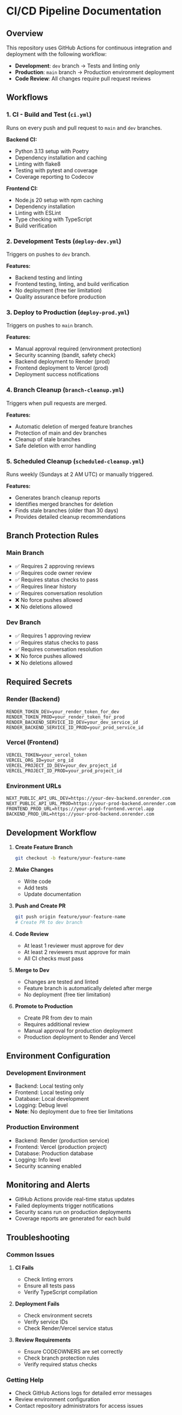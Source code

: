 # CI/CD Pipeline Documentation

## Overview
This repository uses GitHub Actions for continuous integration and deployment with the following workflow:

- **Development**: `dev` branch → Tests and linting only
- **Production**: `main` branch → Production environment deployment
- **Code Review**: All changes require pull request reviews

## Workflows

### 1. CI - Build and Test (`ci.yml`)
Runs on every push and pull request to `main` and `dev` branches.

**Backend CI:**
- Python 3.13 setup with Poetry
- Dependency installation and caching
- Linting with flake8
- Testing with pytest and coverage
- Coverage reporting to Codecov

**Frontend CI:**
- Node.js 20 setup with npm caching
- Dependency installation
- Linting with ESLint
- Type checking with TypeScript
- Build verification

### 2. Development Tests (`deploy-dev.yml`)
Triggers on pushes to `dev` branch.

**Features:**
- Backend testing and linting
- Frontend testing, linting, and build verification
- No deployment (free tier limitation)
- Quality assurance before production

### 3. Deploy to Production (`deploy-prod.yml`)
Triggers on pushes to `main` branch.

**Features:**
- Manual approval required (environment protection)
- Security scanning (bandit, safety check)
- Backend deployment to Render (prod)
- Frontend deployment to Vercel (prod)
- Deployment success notifications

### 4. Branch Cleanup (`branch-cleanup.yml`)
Triggers when pull requests are merged.

**Features:**
- Automatic deletion of merged feature branches
- Protection of main and dev branches
- Cleanup of stale branches
- Safe deletion with error handling

### 5. Scheduled Cleanup (`scheduled-cleanup.yml`)
Runs weekly (Sundays at 2 AM UTC) or manually triggered.

**Features:**
- Generates branch cleanup reports
- Identifies merged branches for deletion
- Finds stale branches (older than 30 days)
- Provides detailed cleanup recommendations

## Branch Protection Rules

### Main Branch
- ✅ Requires 2 approving reviews
- ✅ Requires code owner review
- ✅ Requires status checks to pass
- ✅ Requires linear history
- ✅ Requires conversation resolution
- ❌ No force pushes allowed
- ❌ No deletions allowed

### Dev Branch
- ✅ Requires 1 approving review
- ✅ Requires status checks to pass
- ✅ Requires conversation resolution
- ❌ No force pushes allowed
- ❌ No deletions allowed

## Required Secrets

### Render (Backend)
```
RENDER_TOKEN_DEV=your_render_token_for_dev
RENDER_TOKEN_PROD=your_render_token_for_prod
RENDER_BACKEND_SERVICE_ID_DEV=your_dev_service_id
RENDER_BACKEND_SERVICE_ID_PROD=your_prod_service_id
```

### Vercel (Frontend)
```
VERCEL_TOKEN=your_vercel_token
VERCEL_ORG_ID=your_org_id
VERCEL_PROJECT_ID_DEV=your_dev_project_id
VERCEL_PROJECT_ID_PROD=your_prod_project_id
```

### Environment URLs
```
NEXT_PUBLIC_API_URL_DEV=https://your-dev-backend.onrender.com
NEXT_PUBLIC_API_URL_PROD=https://your-prod-backend.onrender.com
FRONTEND_PROD_URL=https://your-prod-frontend.vercel.app
BACKEND_PROD_URL=https://your-prod-backend.onrender.com
```

## Development Workflow

1. **Create Feature Branch**
   ```bash
   git checkout -b feature/your-feature-name
   ```

2. **Make Changes**
   - Write code
   - Add tests
   - Update documentation

3. **Push and Create PR**
   ```bash
   git push origin feature/your-feature-name
   # Create PR to dev branch
   ```

4. **Code Review**
   - At least 1 reviewer must approve for dev
   - At least 2 reviewers must approve for main
   - All CI checks must pass

5. **Merge to Dev**
   - Changes are tested and linted
   - Feature branch is automatically deleted after merge
   - No deployment (free tier limitation)

6. **Promote to Production**
   - Create PR from dev to main
   - Requires additional review
   - Manual approval for production deployment
   - Production deployment to Render and Vercel

## Environment Configuration

### Development Environment
- Backend: Local testing only
- Frontend: Local testing only
- Database: Local development
- Logging: Debug level
- **Note**: No deployment due to free tier limitations

### Production Environment
- Backend: Render (production service)
- Frontend: Vercel (production project)
- Database: Production database
- Logging: Info level
- Security scanning enabled

## Monitoring and Alerts

- GitHub Actions provide real-time status updates
- Failed deployments trigger notifications
- Security scans run on production deployments
- Coverage reports are generated for each build

## Troubleshooting

### Common Issues

1. **CI Fails**
   - Check linting errors
   - Ensure all tests pass
   - Verify TypeScript compilation

2. **Deployment Fails**
   - Check environment secrets
   - Verify service IDs
   - Check Render/Vercel service status

3. **Review Requirements**
   - Ensure CODEOWNERS are set correctly
   - Check branch protection rules
   - Verify required status checks

### Getting Help
- Check GitHub Actions logs for detailed error messages
- Review environment configuration
- Contact repository administrators for access issues 